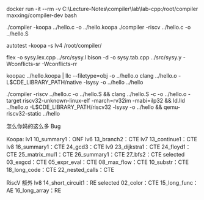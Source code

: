 
docker run -it --rm -v C:\Lecture-Notes\compiler\lab\lab-cpp:/root/compiler maxxing/compiler-dev bash

./compiler -koopa ../hello.c -o ../hello.koopa
./compiler -riscv ../hello.c -o ../hello.S

autotest -koopa -s lv4 /root/compiler/

flex -o sysy.lex.cpp ../src/sysy.l
bison -d -o sysy.tab.cpp ../src/sysy.y -Wconflicts-sr -Wconflicts-rr

koopac ../hello.koopa | llc --filetype=obj -o ../hello.o
clang ../hello.o -L$CDE_LIBRARY_PATH/native -lsysy -o ../hello
../hello


./compiler -riscv ../hello.c -o ../hello.S && clang ../hello.S -c -o ../hello.o -target riscv32-unknown-linux-elf -march=rv32im -mabi=ilp32 && ld.lld ../hello.o -L$CDE_LIBRARY_PATH/riscv32 -lsysy -o ../hello && qemu-riscv32-static ../hello


怎么你妈的这么多 Bug

Koopa:
lv1 
10_summary1：ONF 
lv6
13_branch2：CTE 
lv7
13_continue1：CTE 
lv8
16_summary1：CTE 
24_gcd3：CTE 
lv9
23_dijkstra1：CTE
24_floyd1：CTE
25_matrix_mul1：CTE
26_summary1：CTE
27_bfs2：CTE
selected
03_exgcd：CTE
05_expr_eval：CTE
08_max_flow：CTE
10_substr：CTE
18_long_code：CTE
22_nested_calls：CTE

RiscV 额外
lv8
14_short_circuit1：RE
selected
02_color：CTE
15_long_func：AE
16_long_array：RE